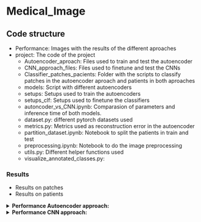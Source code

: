 # Medical_Image
## Code structure
- Performance: Images with the results of the different aproaches
- project: The code of the project
  - Autoencoder_aproach: Files used to train and test the autoencoder
  - CNN_approach_files: Files used to finetune and test the CNNs
  - Classifier_patches_pacients: Folder with the scripts to classify patches in the autoencoder aproach and patients in both aproaches
  - models: Script with different autoencoders
  - setups: Setups used to train the autoencoders
  - setups_clf: Setups used to finetune the classifiers
  - autoncoder_vs_CNN.ipynb: Comparasion of parameters and inference time of both models.
  - dataset.py: different pytorch datasets used
  - metrics.py: Metrics used as reconstruction error in the autoencoder
  - partition_dataset.ipynb: Notebook to split the patients in train and test
  - preprocessing.ipynb: Notebook to do the image preprocessing 
  - utils.py: Different helper functions used
  - visualize_annotated_classes.py: 
### Results
- Results on patches
- Results on patients

<details close>
<summary><b>Performance Autoencoder approach:</b></summary>

### Patch classification 
![Performance](performance/Autoencoder-patches.png)

### Patient classification
![Performance](performance/Autoencoder-3classes.png)
![Performance](performance/Autoencoder-2classes.png)



</details>

<details close>
<summary><b>Performance CNN approach:</b></summary>

### Patch classification 
![Performance](performance/CNN-patches.png)

### Patient classification
![Performance](performance/CNN-3classes.png)
![Performance](performance/CNN-2classes.png)

</details>

&nbsp;

